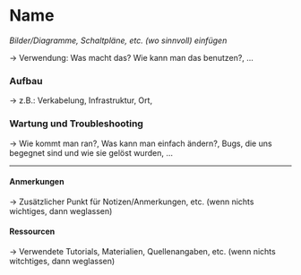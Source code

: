 # Name

*Bilder/Diagramme, Schaltpläne, etc. (wo sinnvoll) einfügen*

→ Verwendung: Was macht das? Wie kann man das benutzen?, …

### Aufbau
→ z.B.: Verkabelung, Infrastruktur, Ort, 

### Wartung und Troubleshooting
→ Wie kommt man ran?, Was kann man einfach ändern?, Bugs, die uns begegnet sind und wie sie gelöst wurden, …

---

#### Anmerkungen
→ Zusätzlicher Punkt für Notizen/Anmerkungen, etc. (wenn nichts wichtiges, dann weglassen)

#### Ressourcen 
→ Verwendete Tutorials, Materialien, Quellenangaben, etc. (wenn nichts witchtiges, dann weglassen)

